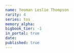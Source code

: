 ```yaml
---
name: Yeoman Leslie Thompson
rarity: 4
series: tos
memory_alpha:
bigbook_tier: -1
in_portal: true
date:
published: true
---
```



